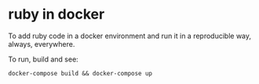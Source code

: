 # ruby in docker

To add ruby code in a docker environment and run it in a reproducible way, always, everywhere.

To run, build and see:

```shell
docker-compose build && docker-compose up
```
